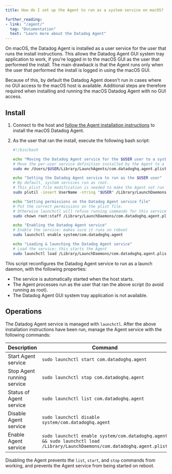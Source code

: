 ```yaml
---
title: How do I set up the Agent to run as a system service on macOS?

further_reading:
- link: "/agent/"
  tag: "Documentation"
  text: "Learn more about the Datadog Agent"
---
```


On macOS, the Datadog Agent is installed as a user service for the user that runs the install instructions. This allows the Datadog Agent GUI system tray application to work, if you're logged in to the macOS GUI as the user that performed the install. The main drawback is that the Agent runs only when the user that performed the install is logged in using the macOS GUI.

Because of this, by default the Datadog Agent doesn't run in cases where no GUI access to the macOS host is available. Additional steps are therefore required when installing and running the macOS Datadog Agent with no GUI access.

## Install

1. Connect to the host and [follow the Agent installation instructions][1] to install the macOS Datadog Agent.

2. As the user that ran the install, execute the following bash script:

    ```sh
    #!/bin/bash

    echo "Moving the Datadog Agent service for the $USER user to a system service"
    # Move the per-user service definition installed by the Agent to a system service
    sudo mv /Users/$USER/Library/LaunchAgents/com.datadoghq.agent.plist /Library/LaunchDaemons/com.datadoghq.agent.plist

    echo "Setting the Datadog Agent service to run as the $USER user"
    # By default, system services run as root.
    # This plist file modification is needed to make the Agent not run as root, but as the current user.
    sudo plutil -insert UserName -string "$USER" /Library/LaunchDaemons/com.datadoghq.agent.plist

    echo "Setting permissions on the Datadog Agent service file"
    # Put the correct permissions on the plist file.
    # Otherwise launchctl will refuse running commands for this service.
    sudo chown root:staff /Library/LaunchDaemons/com.datadoghq.agent.plist

    echo "Enabling the Datadog Agent service"
    # Enable the service: makes sure it runs on reboot
    sudo launchctl enable system/com.datadoghq.agent

    echo "Loading & launching the Datadog Agent service"
    # Load the service: this starts the Agent
    sudo launchctl load /Library/LaunchDaemons/com.datadoghq.agent.plist
    ```

This script reconfigures the Datadog Agent service to run as a launch daemon, with the following properties:
- The service is automatically started when the host starts.
- The Agent processes run as the user that ran the above script (to avoid running as root).
- The Datadog Agent GUI system tray application is not available.


## Operations

The Datadog Agent service is managed with `launchctl`. After the above installation instructions have been run, manage the Agent service with the following commands:

| Description                   | Command                                                                                                                   |
|-------------------------------|---------------------------------------------------------------------------------------------------------------------------|
| Start Agent service           | `sudo launchctl start com.datadoghq.agent`                                                                                |
| Stop Agent running service    | `sudo launchctl stop com.datadoghq.agent`                                                                                 |
| Status of Agent service       | `sudo launchctl list com.datadoghq.agent`                                                                                 |
| Disable Agent service         | `sudo launchctl disable system/com.datadoghq.agent`                                                                       |
| Enable Agent service          | `sudo launchctl enable system/com.datadoghq.agent && sudo launchctl load /Library/LaunchDaemons/com.datadoghq.agent.plist`|


Disabling the Agent prevents the `list`, `start`, and `stop` commands from working, and prevents the Agent service from being started on reboot.

[1]: https://app.datadoghq.com/account/settings/agent/latest?platform=macos
